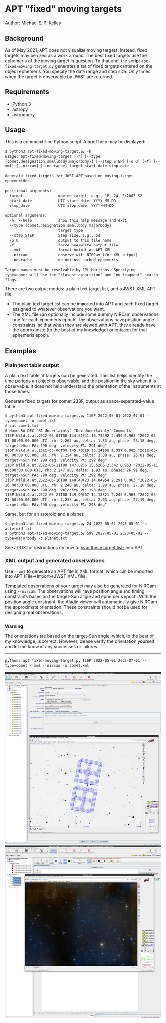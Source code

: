 # APT "fixed" moving targets

Author: Michael S. P. Kelley

## Background

As of May 2021, APT does not visualize moving targets. Instead, fixed targets may be used as a work around. The best fixed targets use the ephemeris of the moving target in question. To that end, the script `apt-fixed-moving-target.py` generates a set of fixed targets centered on the object ephemeris.  You specify the date range and step size.  Only times when the target is observable by JWST are returned.


## Requirements
* Python 3
* astropy
* astroquery

## Usage
This is a command-line Python script.  A brief help may be displayed:

```
$ python3 apt-fixed-moving-target.py -h
usage: apt-fixed-moving-target [-h] [--type {comet,designation,smallbody,majorbody}] [--step STEP] [-o O] [-f] [--xml] [--nircam] [--no-cache] target start_date stop_date

Generate fixed targets for JWST APT based on moving target ephemerides.

positional arguments:
  target                moving target, e.g., 1P, 24, P/2003 S2
  start_date            UTC start date, YYYY-MM-DD
  stop_date             UTC stop date, YYYY-MM-DD

optional arguments:
  -h, --help            show this help message and exit
  --type {comet,designation,smallbody,majorbody}
                        target type
  --step STEP           Step size, e.g., 5d
  -o O                  output to this file name
  -f                    force overwrite output file
  --xml                 format output as APT XML
  --nircam              observe with NIRCam (for XML output)
  --no-cache            do not use cached ephemeris

Target names must be resolvable by JPL Horizons. Specifying --type=comet will use the "closest apparition" and "no fragment" search flags.
```

There are two output modes: a plain text target list, and a JWST XML APT file.
* The plain text target list can be imported into APT and each fixed target
assigned to whatever observations you want.
* The XML file can optionally include some dummy NIRCam observations,
one for each ephemeris epoch.  The observations have position angle
constraints, so that when they are viewed with APT, they already have
the approximate (to the best of my knowledge) orientation for that
ephemeris epoch.

## Examples
### Plain text table output
A plain text table of targets can be generated.  This list helps identify the time periods an object is observable, and the position in the sky when it is observable.  It does not help understand the orientation of the instruments at those times.

Generate fixed targets for comet 238P, output as space-separated-value table
```
$ python3 apt-fixed-moving-target.py 116P 2022-05-01 2022-07-01 --type=comet -o comet.txt
$ cat comet.txt
# Name RA DEC "RA Uncertainty" "Dec Uncertainty" Comments
116P.Wild.4.at.2022-05-01T00 144.61541 16.73492 2.456 0.968 "2022-05-01 00:00:00.000 UTC, rh: 2.262 au, delta: 1.83 au, phase: 26.18 deg, target->Sun PA: 290 deg, velocity PA: 291 deg"
116P.Wild.4.at.2022-05-06T00 145.78329 16.14966 2.397 0.965 "2022-05-06 00:00:00.000 UTC, rh: 2.254 au, delta: 1.88 au, phase: 26.61 deg, target->Sun PA: 290 deg, velocity PA: 292 deg"
116P.Wild.4.at.2022-05-11T00 147.0766 15.5206 2.342 0.963 "2022-05-11 00:00:00.000 UTC, rh: 2.247 au, delta: 1.93 au, phase: 26.91 deg, target->Sun PA: 290 deg, velocity PA: 292 deg"
116P.Wild.4.at.2022-05-16T00 148.48423 14.84954 2.291 0.963 "2022-05-16 00:00:00.000 UTC, rh: 2.240 au, delta: 1.98 au, phase: 27.10 deg, target->Sun PA: 290 deg, velocity PA: 293 deg"
116P.Wild.4.at.2022-05-21T00 149.99567 14.13821 2.245 0.965 "2022-05-21 00:00:00.000 UTC, rh: 2.233 au, delta: 2.03 au, phase: 27.19 deg, target->Sun PA: 290 deg, velocity PA: 293 deg"
```

Same, but for an asteroid and a planet:
```
$ python3 apt-fixed-moving-target.py 24 2022-05-01 2023-05-01 -o asteroid.txt
$ python3 apt-fixed-moving-target.py 599 2022-05-01 2023-05-01 --type=majorbody -o planet.txt
```

See JDOX for instructions on how to [read these target lists](https://jwst-docs.stsci.edu/jwst-astronomers-proposal-tool-overview/apt-workflow-articles/apt-bulk-target-ingest#APTBulkTargetIngest-AccessingtheImporter) into APT.

### XML output and generated observations
Use `--xml` to generate an APT file in XML format, which can be imported into APT (File->Import->JWST XML file).

Templated observations of your target may also be generated for NIRCam using `--nircam`.  The observations will have position angle and timing constraints based on the target-Sun angle and ephemeris epoch.  With the position angle constraint, the Aladin viewer will automatically give NIRCam the approximate orientation.  These constraints should not be used for designing real observations.

---
**Warning**

The orientations are based on the target-Sun angle, which, to the best of my knowledge, is correct.  However, please verify the orientation yourself and let me know of any successes or failures.

---

```
python3 apt-fixed-moving-target.py 116P 2022-05-01 2022-07-01 --type=comet --xml --nircam -o comet.xml
```
![APT, example NIRCam observation](apt-comet-example-vis.png)
![APT, multiple example NIRCam observations](apt-comet-multi-example-vis.png)